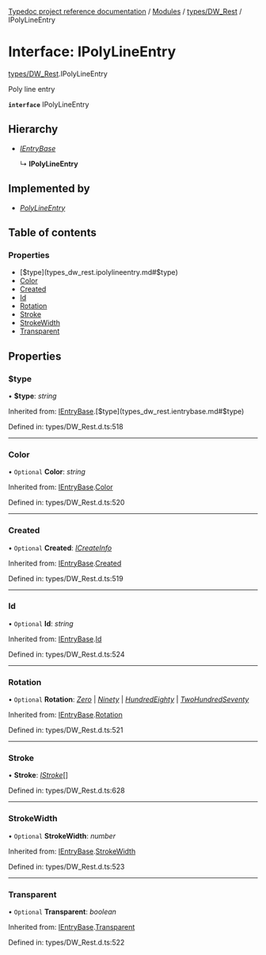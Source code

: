[Typedoc project reference documentation](../README.md) / [Modules](../modules.md) / [types/DW_Rest](../modules/types_dw_rest.md) / IPolyLineEntry

# Interface: IPolyLineEntry

[types/DW_Rest](../modules/types_dw_rest.md).IPolyLineEntry

Poly line entry

**`interface`** IPolyLineEntry

## Hierarchy

* [*IEntryBase*](types_dw_rest.ientrybase.md)

  ↳ **IPolyLineEntry**

## Implemented by

* [*PolyLineEntry*](../classes/annotations.polylineentry.md)

## Table of contents

### Properties

- [$type](types_dw_rest.ipolylineentry.md#$type)
- [Color](types_dw_rest.ipolylineentry.md#color)
- [Created](types_dw_rest.ipolylineentry.md#created)
- [Id](types_dw_rest.ipolylineentry.md#id)
- [Rotation](types_dw_rest.ipolylineentry.md#rotation)
- [Stroke](types_dw_rest.ipolylineentry.md#stroke)
- [StrokeWidth](types_dw_rest.ipolylineentry.md#strokewidth)
- [Transparent](types_dw_rest.ipolylineentry.md#transparent)

## Properties

### $type

• **$type**: *string*

Inherited from: [IEntryBase](types_dw_rest.ientrybase.md).[$type](types_dw_rest.ientrybase.md#$type)

Defined in: types/DW_Rest.d.ts:518

___

### Color

• `Optional` **Color**: *string*

Inherited from: [IEntryBase](types_dw_rest.ientrybase.md).[Color](types_dw_rest.ientrybase.md#color)

Defined in: types/DW_Rest.d.ts:520

___

### Created

• `Optional` **Created**: [*ICreateInfo*](types_dw_rest.icreateinfo.md)

Inherited from: [IEntryBase](types_dw_rest.ientrybase.md).[Created](types_dw_rest.ientrybase.md#created)

Defined in: types/DW_Rest.d.ts:519

___

### Id

• `Optional` **Id**: *string*

Inherited from: [IEntryBase](types_dw_rest.ientrybase.md).[Id](types_dw_rest.ientrybase.md#id)

Defined in: types/DW_Rest.d.ts:524

___

### Rotation

• `Optional` **Rotation**: [*Zero*](../enums/types_dw_rest.rotation.md#zero) \| [*Ninety*](../enums/types_dw_rest.rotation.md#ninety) \| [*HundredEighty*](../enums/types_dw_rest.rotation.md#hundredeighty) \| [*TwoHundredSeventy*](../enums/types_dw_rest.rotation.md#twohundredseventy)

Inherited from: [IEntryBase](types_dw_rest.ientrybase.md).[Rotation](types_dw_rest.ientrybase.md#rotation)

Defined in: types/DW_Rest.d.ts:521

___

### Stroke

• **Stroke**: [*IStroke*](types_dw_rest.istroke.md)[]

Defined in: types/DW_Rest.d.ts:628

___

### StrokeWidth

• `Optional` **StrokeWidth**: *number*

Inherited from: [IEntryBase](types_dw_rest.ientrybase.md).[StrokeWidth](types_dw_rest.ientrybase.md#strokewidth)

Defined in: types/DW_Rest.d.ts:523

___

### Transparent

• `Optional` **Transparent**: *boolean*

Inherited from: [IEntryBase](types_dw_rest.ientrybase.md).[Transparent](types_dw_rest.ientrybase.md#transparent)

Defined in: types/DW_Rest.d.ts:522
